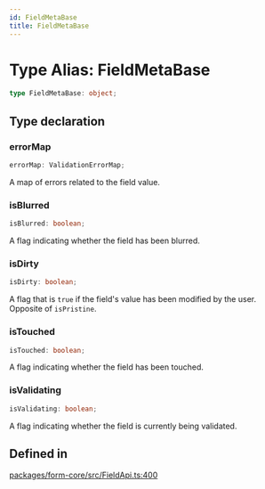 ```yaml
---
id: FieldMetaBase
title: FieldMetaBase
---
```


# Type Alias: FieldMetaBase

```ts
type FieldMetaBase: object;
```

## Type declaration

### errorMap

```ts
errorMap: ValidationErrorMap;
```

A map of errors related to the field value.

### isBlurred

```ts
isBlurred: boolean;
```

A flag indicating whether the field has been blurred.

### isDirty

```ts
isDirty: boolean;
```

A flag that is `true` if the field's value has been modified by the user. Opposite of `isPristine`.

### isTouched

```ts
isTouched: boolean;
```

A flag indicating whether the field has been touched.

### isValidating

```ts
isValidating: boolean;
```

A flag indicating whether the field is currently being validated.

## Defined in

[packages/form-core/src/FieldApi.ts:400](https://github.com/TanStack/form/blob/main/packages/form-core/src/FieldApi.ts#L400)
